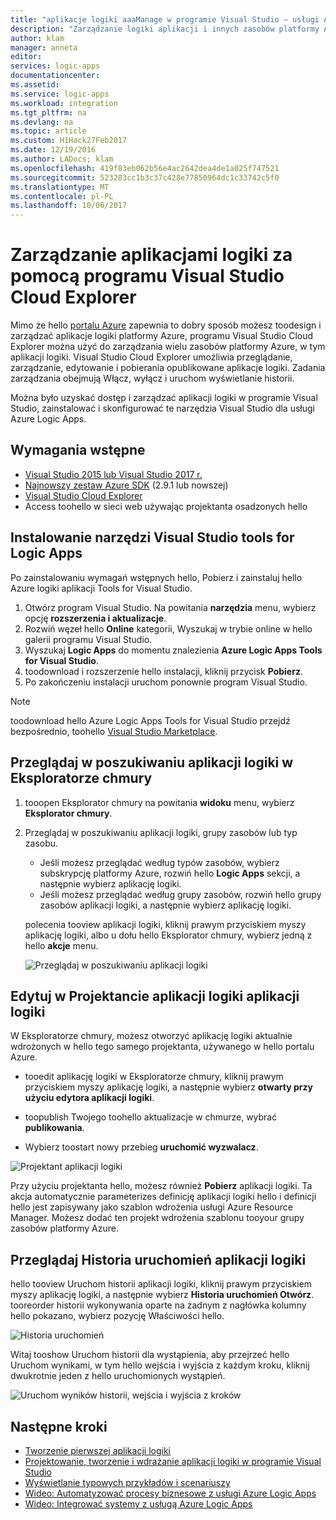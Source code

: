 ```yaml
---
title: "aplikacje logiki aaaManage w programie Visual Studio — usługi Azure Logic Apps | Dokumentacja firmy Microsoft"
description: "Zarządzanie logiki aplikacji i innych zasobów platformy Azure z programu Visual Studio Cloud Explorer"
author: klam
manager: anneta
editor: 
services: logic-apps
documentationcenter: 
ms.assetid: 
ms.service: logic-apps
ms.workload: integration
ms.tgt_pltfrm: na
ms.devlang: na
ms.topic: article
ms.custom: H1Hack27Feb2017
ms.date: 12/19/2016
ms.author: LADocs; klam
ms.openlocfilehash: 419f83eb062b56e4ac2642dea4de1a025f747521
ms.sourcegitcommit: 523283cc1b3c37c428e77850964dc1c33742c5f0
ms.translationtype: MT
ms.contentlocale: pl-PL
ms.lasthandoff: 10/06/2017
---
```

# <a name="manage-your-logic-apps-with-visual-studio-cloud-explorer"></a>Zarządzanie aplikacjami logiki za pomocą programu Visual Studio Cloud Explorer

Mimo że hello [portalu Azure](https://portal.azure.com/) zapewnia to dobry sposób możesz toodesign i zarządzać aplikacje logiki platformy Azure, programu Visual Studio Cloud Explorer można użyć do zarządzania wielu zasobów platformy Azure, w tym aplikacji logiki. Visual Studio Cloud Explorer umożliwia przeglądanie, zarządzanie, edytowanie i pobierania opublikowane aplikacje logiki. Zadania zarządzania obejmują Włącz, wyłącz i uruchom wyświetlanie historii. 

Można było uzyskać dostęp i zarządzać aplikacji logiki w programie Visual Studio, zainstalować i skonfigurować te narzędzia Visual Studio dla usługi Azure Logic Apps. 

## <a name="prerequisites"></a>Wymagania wstępne

* [Visual Studio 2015 lub Visual Studio 2017 r.](https://www.visualstudio.com/downloads/download-visual-studio-vs.aspx)
* [Najnowszy zestaw Azure SDK](https://azure.microsoft.com/downloads/) (2.9.1 lub nowszej)
* [Visual Studio Cloud Explorer](https://marketplace.visualstudio.com/items?itemName=MicrosoftCloudExplorer.CloudExplorerforVisualStudio2015)
* Access toohello w sieci web używając projektanta osadzonych hello

## <a name="install-visual-studio-tools-for-logic-apps"></a>Instalowanie narzędzi Visual Studio tools for Logic Apps

Po zainstalowaniu wymagań wstępnych hello, Pobierz i zainstaluj hello Azure logiki aplikacji Tools for Visual Studio.

1. Otwórz program Visual Studio. Na powitania **narzędzia** menu, wybierz opcję **rozszerzenia i aktualizacje**.
2. Rozwiń węzeł hello **Online** kategorii, Wyszukaj w trybie online w hello galerii programu Visual Studio.
3. Wyszukaj **Logic Apps** do momentu znalezienia **Azure Logic Apps Tools for Visual Studio**.
4. toodownload i rozszerzenie hello instalacji, kliknij przycisk **Pobierz**.
5. Po zakończeniu instalacji uruchom ponownie program Visual Studio.

> [!NOTE]
> toodownload hello Azure Logic Apps Tools for Visual Studio przejdź bezpośrednio, toohello [Visual Studio Marketplace](https://visualstudiogallery.msdn.microsoft.com/e25ad307-46cf-412e-8ba5-5b555d53d2d9).

## <a name="browse-for-logic-apps-in-cloud-explorer"></a>Przeglądaj w poszukiwaniu aplikacji logiki w Eksploratorze chmury

1.  tooopen Eksplorator chmury na powitania **widoku** menu, wybierz **Eksplorator chmury**.
2.  Przeglądaj w poszukiwaniu aplikacji logiki, grupy zasobów lub typ zasobu. 

    * Jeśli możesz przeglądać według typów zasobów, wybierz subskrypcję platformy Azure, rozwiń hello **Logic Apps** sekcji, a następnie wybierz aplikację logiki. 
    * Jeśli możesz przeglądać według grupy zasobów, rozwiń hello grupy zasobów aplikacji logiki, a następnie wybierz aplikację logiki.

    polecenia tooview aplikacji logiki, kliknij prawym przyciskiem myszy aplikację logiki, albo u dołu hello Eksplorator chmury, wybierz jedną z hello **akcje** menu.

    ![Przeglądaj w poszukiwaniu aplikacji logiki](./media/logic-apps-manage-from-vs/browse.png)

## <a name="edit-your-logic-app-with-logic-apps-designer"></a>Edytuj w Projektancie aplikacji logiki aplikacji logiki

W Eksploratorze chmury, możesz otworzyć aplikację logiki aktualnie wdrożonych w hello tego samego projektanta, używanego w hello portalu Azure. 

* tooedit aplikację logiki w Eksploratorze chmury, kliknij prawym przyciskiem myszy aplikację logiki, a następnie wybierz **otwarty przy użyciu edytora aplikacji logiki**. 

* toopublish Twojego toohello aktualizacje w chmurze, wybrać **publikowania**. 

* Wybierz toostart nowy przebieg **uruchomić wyzwalacz**.

![Projektant aplikacji logiki](./media/logic-apps-manage-from-vs/designer.png)

Przy użyciu projektanta hello, możesz również **Pobierz** aplikacji logiki. Ta akcja automatycznie parameterizes definicję aplikacji logiki hello i definicji hello jest zapisywany jako szablon wdrożenia usługi Azure Resource Manager. Możesz dodać ten projekt wdrożenia szablonu tooyour grupy zasobów platformy Azure.

## <a name="browse-your-logic-app-run-history"></a>Przeglądaj Historia uruchomień aplikacji logiki

hello tooview Uruchom historii aplikacji logiki, kliknij prawym przyciskiem myszy aplikację logiki, a następnie wybierz **Historia uruchomień Otwórz**. tooreorder historii wykonywania oparte na żadnym z nagłówka kolumny hello pokazano, wybierz pozycję Właściwości hello.

![Historia uruchomień](media/logic-apps-manage-from-vs/runs.png)

Witaj tooshow Uruchom historii dla wystąpienia, aby przejrzeć hello Uruchom wynikami, w tym hello wejścia i wyjścia z każdym kroku, kliknij dwukrotnie jeden z hello uruchomionych wystąpień.

![Uruchom wyników historii, wejścia i wyjścia z kroków](./media/logic-apps-manage-from-vs/history.png)

## <a name="next-steps"></a>Następne kroki

* [Tworzenie pierwszej aplikacji logiki](logic-apps-create-a-logic-app.md)
* [Projektowanie, tworzenie i wdrażanie aplikacji logiki w programie Visual Studio](logic-apps-deploy-from-vs.md)
* [Wyświetlanie typowych przykładów i scenariuszy](logic-apps-examples-and-scenarios.md)
* [Wideo: Automatyzować procesy biznesowe z usługi Azure Logic Apps](http://channel9.msdn.com/Events/Build/2016/T694)
* [Wideo: Integrować systemy z usługą Azure Logic Apps](http://channel9.msdn.com/Events/Build/2016/P462)
